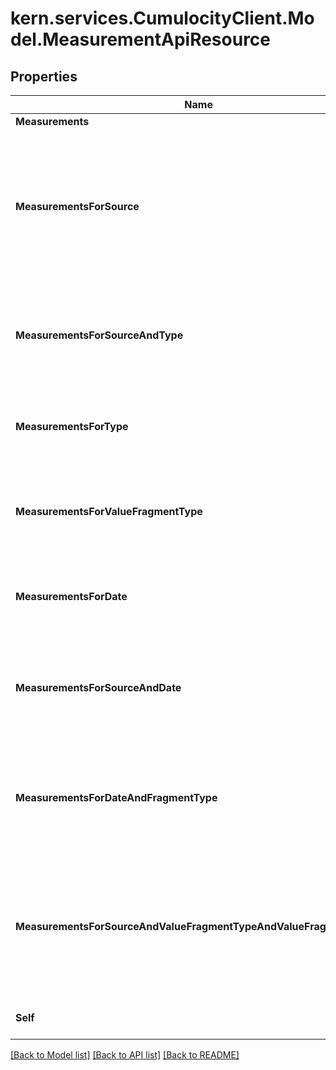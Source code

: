 
# kern.services.CumulocityClient.Model.MeasurementApiResource

## Properties

Name | Type | Description | Notes
------------ | ------------- | ------------- | -------------
**Measurements** | [**MeasurementApiResourceMeasurements**](MeasurementApiResourceMeasurements.md) |  | [optional] 
**MeasurementsForSource** | **string** | Read-only collection of all measurements for a specific source object. The placeholder {source} must be a unique ID of an object in the inventory. | [optional] 
**MeasurementsForSourceAndType** | **string** | Read-only collection of all measurements of a particular type and a specific source object. | [optional] 
**MeasurementsForType** | **string** | Read-only collection of all measurements of a particular type. | [optional] 
**MeasurementsForValueFragmentType** | **string** | Read-only collection of all measurements containing a particular fragment type. | [optional] 
**MeasurementsForDate** | **string** | Read-only collection of all measurements for a particular time range. | [optional] 
**MeasurementsForSourceAndDate** | **string** | Read-only collection of all measurements for a specific source object in a particular time range. | [optional] 
**MeasurementsForDateAndFragmentType** | **string** | Read-only collection of all measurements for a specific fragment type and a particular time range. | [optional] 
**MeasurementsForSourceAndValueFragmentTypeAndValueFragmentSeries** | **string** | Read-only collection of all measurements for a specific source object, particular fragment type and series, and an event type. | [optional] 
**Self** | **string** | A URL linking to this resource. | [optional] [readonly] 

[[Back to Model list]](../README.md#documentation-for-models)
[[Back to API list]](../README.md#documentation-for-api-endpoints)
[[Back to README]](../README.md)

